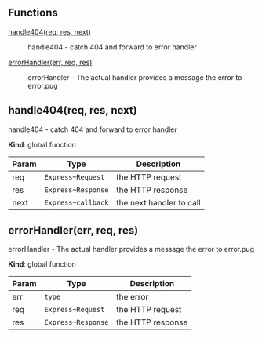 ## Functions

<dl>
<dt><a href="#handle404">handle404(req, res, next)</a></dt>
<dd><p>handle404 - catch 404 and forward to error handler</p>
</dd>
<dt><a href="#errorHandler">errorHandler(err, req, res)</a></dt>
<dd><p>errorHandler - The actual handler
provides a message the error to error.pug</p>
</dd>
</dl>

<a name="handle404"></a>

## handle404(req, res, next)
handle404 - catch 404 and forward to error handler

**Kind**: global function  

| Param | Type | Description |
| --- | --- | --- |
| req | <code>Express~Request</code> | the HTTP request |
| res | <code>Express~Response</code> | the HTTP response |
| next | <code>Express~callback</code> | the next handler to call |

<a name="errorHandler"></a>

## errorHandler(err, req, res)
errorHandler - The actual handler
provides a message the error to error.pug

**Kind**: global function  

| Param | Type | Description |
| --- | --- | --- |
| err | <code>type</code> | the error |
| req | <code>Express~Request</code> | the HTTP request |
| res | <code>Express~Response</code> | the HTTP response |
